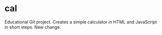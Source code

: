 # cal
Educational Git project. Creates a simple calculator in HTML and JavaScript in short steps. New change.